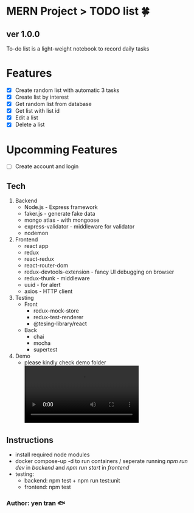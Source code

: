 # MERN Project > TODO list :four_leaf_clover:

## ver 1.0.0

To-do list is a light-weight notebook to record daily tasks

# Features

- [x] Create random list with automatic 3 tasks
- [x] Create list by interest
- [x] Get random list from database
- [x] Get list with list id
- [x] Edit a list
- [x] Delete a list

# Upcomming Features

- [ ] Create account and login

## Tech

1. Backend
   - Node.js - Express framework
   - faker.js - generate fake data
   - mongo atlas - with mongoose
   - express-validator - middleware for validator
   - nodemon
2. Frontend
   - react app
   - redux
   - react-redux
   - react-router-dom
   - redux-devtools-extension - fancy UI debugging on browser
   - redux-thunk - middleware
   - uuid - for alert
   - axios - HTTP client
3. Testing
   - Front
     - redux-mock-store
     - redux-test-renderer
     - @tesing-library/react
   - Back
     - chai
     - mocha
     - supertest
4. Demo
   - please kindly check demo folder
     ![demo-gif](/demo/todo-demo.mp4)

## Instructions

- install required node modules
- docker compose-up -d to run containers / seperate running _npm run dev_ in _backend_ and _npm run start_ in _frontend_
- testing:
  - backend: npm test + npm run test:unit
  - frontend: npm test

### Author: yen tran :fish:

